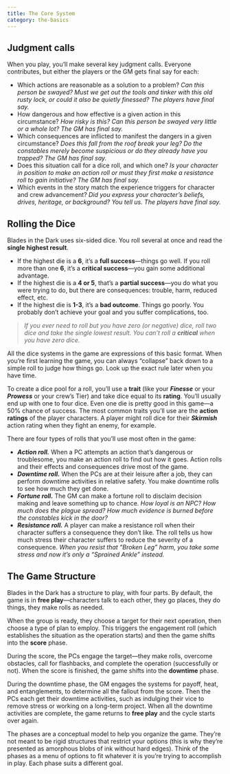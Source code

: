 ```yaml
---
title: The Core System
category: the-basics
---
```

## Judgment calls

When you play, you’ll make several key judgment calls. Everyone contributes, but either the players or the GM gets final say for each:

* Which actions are reasonable as a solution to a problem? *Can this person be swayed? Must we get out the tools and tinker with this old rusty lock, or could it also be quietly finessed? The players have final say.*
* How dangerous and how effective is a given action in this circumstance? *How risky is this? Can this person be swayed very little or a whole lot? The GM has final say.*
* Which consequences are inflicted to manifest the dangers in a given circumstance? *Does this fall from the roof break your leg? Do the constables merely become suspicious or do they already have you trapped? The GM has final say.*
* Does this situation call for a dice roll, and which one? *Is your character in position to make an action roll or must they first make a resistance roll to gain initiative? The GM has final say.*
* Which events in the story match the experience triggers for character and crew advancement? *Did you express your character’s beliefs, drives, heritage, or background? You tell us. The players have final say.*

## Rolling the Dice

Blades in the Dark uses six-sided dice. You roll several at once and read the **single highest result**.

* If the highest die is a **6**, it’s a **full success**—things go well. If you roll more than one **6**, it’s a **critical success**—you gain some additional advantage.
* If the highest die is a **4 or 5**, that’s a **partial success**—you do what you were trying to do, but there are consequences: trouble, harm, reduced effect, etc.
* If the highest die is **1-3**, it’s a **bad outcome**. Things go poorly. You probably don’t achieve your goal and you suffer complications, too.

> *If you ever need to roll but you have zero (or negative) dice, roll two dice and take the single lowest result. You can’t roll a **critical** when you have zero dice.*

All the dice systems in the game are expressions of this basic format. When you’re first learning the game, you can always “collapse” back down to a simple roll to judge how things go. Look up the exact rule later when you have time.

To create a dice pool for a roll, you’ll use a **trait** (like your ***Finesse*** or your ***Prowess*** or your crew’s Tier) and take dice equal to its **rating**. You’ll usually end up with one to four dice. Even one die is pretty good in this game—a 50% chance of success. The most common traits you’ll use are the **action ratings** of the player characters. A player might roll dice for their ***Skirmish*** action rating when they fight an enemy, for example.

There are four types of rolls that you’ll use most often in the game:

* ***Action roll.*** When a PC attempts an action that’s dangerous or troublesome, you make an action roll to find out how it goes. Action rolls and their effects and consequences drive most of the game.
* ***Downtime roll.*** When the PCs are at their leisure after a job, they can perform downtime activities in relative safety. You make downtime rolls to see how much they get done.
* ***Fortune roll.*** The GM can make a fortune roll to disclaim decision making and leave something up to chance. *How loyal is an NPC? How much does the plague spread? How much evidence is burned before the constables kick in the door?*
* ***Resistance roll.*** A player can make a resistance roll when their character suffers a consequence they don’t like. The roll tells us how much stress their character suffers to reduce the severity of a consequence. *When you resist that “Broken Leg” harm, you take some stress and now it’s only a “Sprained Ankle” instead.*

## The Game Structure

Blades in the Dark has a structure to play, with four parts. By default, the game is in **free play**—characters talk to each other, they go places, they do things, they make rolls as needed.

When the group is ready, they choose a target for their next operation, then choose a type of plan to employ. This triggers the engagement roll (which establishes the situation as the operation starts) and then the game shifts into the **score** phase.

During the score, the PCs engage the target—they make rolls, overcome obstacles, call for flashbacks, and complete the operation (successfully or not). When the score is finished, the game shifts into the **downtime** phase.

During the downtime phase, the GM engages the systems for payoff, heat, and entanglements, to determine all the fallout from the score. Then the PCs each get their downtime activities, such as indulging their vice to remove stress or working on a long-term project. When all the downtime activities are complete, the game returns to **free play** and the cycle starts over again.

The phases are a conceptual model to help you organize the game. They’re not meant to be rigid structures that restrict your options (this is why they’re presented as amorphous blobs of ink without hard edges). Think of the phases as a menu of options to fit whatever it is you’re trying to accomplish in play. Each phase suits a different goal.
